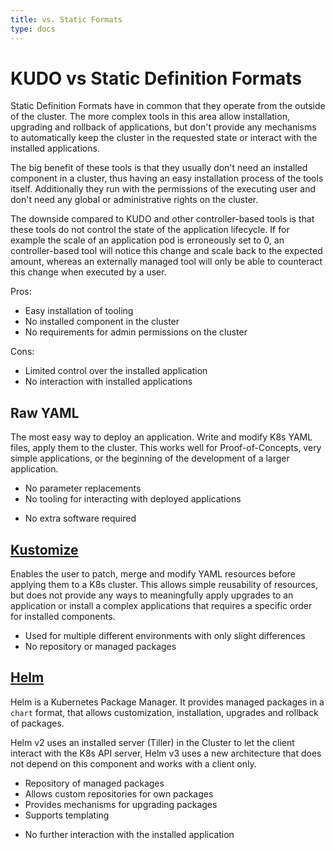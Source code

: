 ```yaml
---
title: vs. Static Formats
type: docs
---
```


# KUDO vs Static Definition Formats

Static Definition Formats have in common that they operate from the outside of the cluster.
The more complex tools in this area allow installation, upgrading and rollback of applications, but 
don't provide any mechanisms to automatically keep the cluster in the requested state or interact with 
the installed applications.

The big benefit of these tools is that they usually don't need an installed component in a cluster, thus
having an easy installation process of the tools itself. Additionally they run with the permissions of the
executing user and don't need any global or administrative rights on the cluster.

The downside compared to KUDO and other controller-based tools is that these tools do not control
the state of the application lifecycle. If for example the scale of an application pod is erroneously set to 0, 
an controller-based tool will notice this change and scale back to the expected amount, whereas an externally 
managed tool will only be able to counteract this change when executed by a user.

Pros:
 - Easy installation of tooling
 - No installed component in the cluster
 - No requirements for admin permissions on the cluster
 
Cons:
 - Limited control over the installed application
 - No interaction with installed applications

## Raw YAML
The most easy way to deploy an application. Write and modify K8s YAML files, apply them to the cluster. This works
well for Proof-of-Concepts, very simple applications, or the beginning of the development of a larger application. 

- No parameter replacements
- No tooling for interacting with deployed applications
+ No extra software required

## [Kustomize](https://github.com/kubernetes-sigs/kustomize)
Enables the user to patch, merge and modify YAML resources before applying them to a K8s cluster. This allows
simple reusability of resources, but does not provide any ways to meaningfully apply upgrades to an application
or install a complex applications that requires a specific order for installed components.

- Used for multiple different environments with only slight differences
- No repository or managed packages

## [Helm](https://helm.sh/)
Helm is a Kubernetes Package Manager. It provides managed packages in a `chart` format, that allows customization,
installation, upgrades and rollback of packages.

Helm v2 uses an installed server (Tiller) in the Cluster to let the client interact with the K8s API server, Helm v3
uses a new architecture that does not depend on this component and works with a client only.

+ Repository of managed packages
+ Allows custom repositories for own packages
+ Provides mechanisms for upgrading packages
+ Supports templating 
- No further interaction with the installed application
